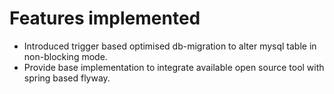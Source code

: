 # Features implemented
* Introduced trigger based optimised db-migration to alter mysql table in non-blocking mode. 
* Provide base implementation to integrate available open source tool with spring based flyway.
